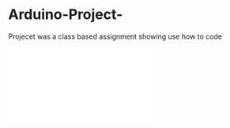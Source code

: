 # Arduino-Project- 
Projecet was a class based assignment showing use how to code 

![image](images/ddd.pdf)
